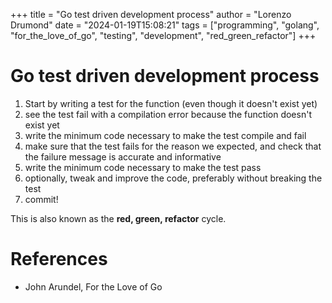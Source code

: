 +++
title = "Go test driven development process"
author = "Lorenzo Drumond"
date = "2024-01-19T15:08:21"
tags = ["programming",  "golang",  "for_the_love_of_go",  "testing",  "development",  "red_green_refactor"]
+++


# Go test driven development process
1. Start by writing a test for the function (even though it doesn't exist yet)
2. see the test fail with a compilation error because the function doesn't exist yet
3. write the minimum code necessary to make the test compile and fail
4. make sure that the test fails for the reason we expected, and check that the failure message is accurate and informative
5. write the minimum code necessary to make the test pass
6. optionally, tweak and improve the code, preferably without breaking the test
7. commit!

This is also known as the __red, green, refactor__ cycle.

# References
- John Arundel, For the Love of Go
